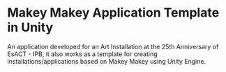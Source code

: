 # Makey Makey Application Template in Unity
An application developed for an Art Installation at the 25th Anniversary of EsACT - IPB, it also works as a template for creating installations/applications based on Makey Makey using Unity Engine.

